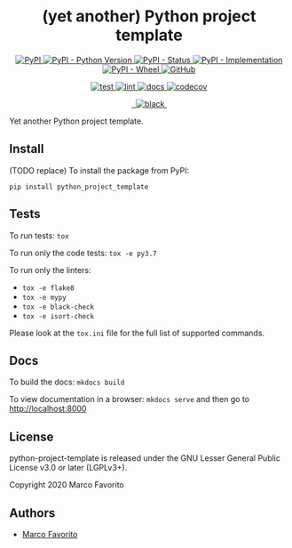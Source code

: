 <h1 align="center">
  <b>(yet another) Python project template</b>
</h1>

<p align="center">
  <a href="https://pypi.org/project/python-project-template">
    <img alt="PyPI" src="https://img.shields.io/pypi/v/python-project-template">
  </a>
  <a href="https://pypi.org/project/python-project-template">
    <img alt="PyPI - Python Version" src="https://img.shields.io/pypi/pyversions/python-project-template" />
  </a>
  <a href="">
    <img alt="PyPI - Status" src="https://img.shields.io/pypi/status/python-project-template" />
  </a>
  <a href="">
    <img alt="PyPI - Implementation" src="https://img.shields.io/pypi/implementation/python-project-template">
  </a>
  <a href="">
    <img alt="PyPI - Wheel" src="https://img.shields.io/pypi/wheel/python-project-template">
  </a>
  <a href="https://github.com/marcofavorito/python-project-template/blob/master/LICENSE">
    <img alt="GitHub" src="https://img.shields.io/github/license/marcofavorito/python-project-template">
  </a>
</p>
<p align="center">
  <a href="">
    <img alt="test" src="https://github.com/marcofavorito/python-project-template/workflows/test/badge.svg">
  </a>
  <a href="">
    <img alt="lint" src="https://github.com/marcofavorito/python-project-template/workflows/lint/badge.svg">
  </a>
  <a href="">
    <img alt="docs" src="https://github.com/marcofavorito/python-project-template/workflows/docs/badge.svg">
  </a>
  <a href="https://codecov.io/gh/marcofavorito/python-project-template">
    <img alt="codecov" src="https://codecov.io/gh/marcofavorito/python-project-template/branch/master/graph/badge.svg?token=FG3ATGP5P5">
  </a>
</p>
<p align="center">
  <a href="https://img.shields.io/badge/flake8-checked-blueviolet">
    <img alt="" src="https://img.shields.io/badge/flake8-checked-blueviolet">
  </a>
  <a href="https://img.shields.io/badge/mypy-checked-blue">
    <img alt="" src="https://img.shields.io/badge/mypy-checked-blue">
  </a>
  <a href="https://img.shields.io/badge/code%20style-black-black">
    <img alt="black" src="https://img.shields.io/badge/code%20style-black-black" />
  </a>
  <a href="https://www.mkdocs.org/">
    <img alt="" src="https://img.shields.io/badge/docs-mkdocs-9cf">
  </a>
</p>


Yet another Python project template.

## Install

(TODO replace) To install the package from PyPI:
```
pip install python_project_template
```

## Tests

To run tests: `tox`

To run only the code tests: `tox -e py3.7`

To run only the linters: 
- `tox -e flake8`
- `tox -e mypy`
- `tox -e black-check`
- `tox -e isort-check`

Please look at the `tox.ini` file for the full list of supported commands. 

## Docs

To build the docs: `mkdocs build`

To view documentation in a browser: `mkdocs serve`
and then go to [http://localhost:8000](http://localhost:8000)

## License

python-project-template is released under the GNU Lesser General Public License v3.0 or later (LGPLv3+).

Copyright 2020 Marco Favorito

## Authors

- [Marco Favorito](https://marcofavorito.me/)
